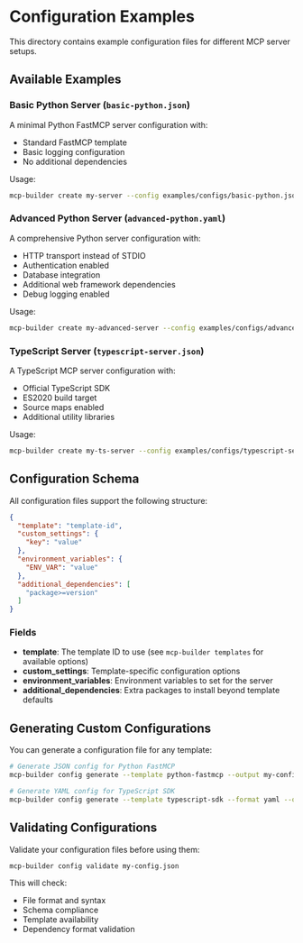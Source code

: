 # Configuration Examples

This directory contains example configuration files for different MCP server setups.

## Available Examples

### Basic Python Server (`basic-python.json`)
A minimal Python FastMCP server configuration with:
- Standard FastMCP template
- Basic logging configuration
- No additional dependencies

Usage:
```bash
mcp-builder create my-server --config examples/configs/basic-python.json
```

### Advanced Python Server (`advanced-python.yaml`)
A comprehensive Python server configuration with:
- HTTP transport instead of STDIO
- Authentication enabled
- Database integration
- Additional web framework dependencies
- Debug logging enabled

Usage:
```bash
mcp-builder create my-advanced-server --config examples/configs/advanced-python.yaml
```

### TypeScript Server (`typescript-server.json`)
A TypeScript MCP server configuration with:
- Official TypeScript SDK
- ES2020 build target
- Source maps enabled
- Additional utility libraries

Usage:
```bash
mcp-builder create my-ts-server --config examples/configs/typescript-server.json
```

## Configuration Schema

All configuration files support the following structure:

```json
{
  "template": "template-id",
  "custom_settings": {
    "key": "value"
  },
  "environment_variables": {
    "ENV_VAR": "value"
  },
  "additional_dependencies": [
    "package>=version"
  ]
}
```

### Fields

- **template**: The template ID to use (see `mcp-builder templates` for available options)
- **custom_settings**: Template-specific configuration options
- **environment_variables**: Environment variables to set for the server
- **additional_dependencies**: Extra packages to install beyond template defaults

## Generating Custom Configurations

You can generate a configuration file for any template:

```bash
# Generate JSON config for Python FastMCP
mcp-builder config generate --template python-fastmcp --output my-config.json

# Generate YAML config for TypeScript SDK
mcp-builder config generate --template typescript-sdk --format yaml --output my-config.yaml
```

## Validating Configurations

Validate your configuration files before using them:

```bash
mcp-builder config validate my-config.json
```

This will check:
- File format and syntax
- Schema compliance
- Template availability
- Dependency format validation